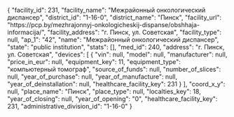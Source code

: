 {
    "facility_id": 231,
    "facility_name": "Межрайонный онкологический диспансер",
    "district_id": "1-16-0",
    "district_name": "Пинск",
    "facility_url": "https:\/\/pcp.by\/mezhrajonnyj-onkologicheskij-dispanse\/obshhaja-informacija\/",
    "facility_address": "г. Пинск, ул. Советская",
    "facility_type": null,
    "ap_1": "42",
    "name": "Межрайонный онкологический диспансер",
    "state": "public institution",
    "stats": [],
    "med_id": 240,
    "address": "г. Пинск, ул. Советская",
    "devices": [
        {
            "vin": null,
            "model": null,
            "manufacturer": null,
            "price_in_eur": null,
            "equipment_key": 11,
            "equipment_type": "компьютерный томограф",
            "source_of_funds": null,
            "number_of_slices": null,
            "year_of_purchase": null,
            "year_of_manufacture": null,
            "year_of_deinstallation": null,
            "healthcare_facility_key": 231
        }
    ],
    "coord_x_y": null,
    "place_name": "Пинск",
    "place_type": null,
    "localties_key": 18,
    "year_of_closing": null,
    "year_of_opening": "0",
    "healthcare_facility_key": 231,
    "administrative_division_id": "1-16-0"
}